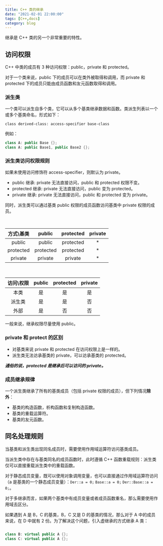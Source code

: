 ```yaml
---
title: C++ 类的继承
date: "2021-02-01 22:00:00"
tags: [C++,docs]
category: blog
---
```

继承是 C++ 类的另一个非常重要的特性。

<!-- more -->

## 访问权限

C++ 中类的成员有 3 种访问权限：public，private 和 protected。

对于一个类来说，public 下的成员可以在类外被取得和调用，而 private 和 protected 下的成员只能由成员函数和友元函数取得和调用。

### 派生类

一个类可以派生自多个类，它可以从多个基类继承数据和函数。类派生列表以一个或多个基类命名，形式如下：

`class derived-class: access-specifier base-class`

例如：

```cpp
class A: public Base {};
class A: public Base1, public Base2 {};
```

### 派生类访问权限规则

如果未使用访问修饰符 access-specifier，则默认为 private。

- public 继承: private 无法直接访问，public 和 protected 权限不变。
- protected 继承: private 无法直接访问，public 变为 protected。
- private 继承: private 无法直接访问，public 和 protected 变为 private。


同时，派生类可以通过基类 public 权限的成员函数访问基类中 private 权限的成员。

<br>

|方式\基类| public | protected | private |
|:-:|:-:|:-:|:-:|
| public | public | protected | * |
| protected | protected | protected | * |
| private | private | private | * |

<br>

|访问\权限| public | protected | private |
|:-:|:-:|:-:|:-:|
| 本类 | 是 | 是 | 是 |
| 派生类 | 是 | 是 | 否 |
| 外部 | 是 | 否 | 否 |


一般来说，继承权限尽量使用 public。

### private 和 protect 的区别

- 对基类来说 private 和 protected 在访问权限上是一样的。
- 派生类无法访承基类的 private，可以访承基类的 protected。

***通俗的说，protected 是继承后可以访问的 private。***

### 成员继承规律

一个派生类继承了所有的基类成员（包括 private 权限的成员），但下列情况**除外**：

- 基类的构造函数，析构函数和复制构造函数。
- 基类的重载运算符。
- 基类的友元函数。

## 同名处理规则

当基类和派生类出现同名成员时，需要使用作用域运算符访问基类成员。

当派生类中存在与基类同名的成员函数时，此时遵循 C++ 函数重载规则：派生类仅可以直接重载派生类中的重载函数。

对于静态成员变量，既可以使用对象调用变量，也可以直接通过作用域运算符访问（a 是基类的一个静态成员变量）：`Der::a = 0;` `Base::a = 0;` `Der::Base::a = 0;`。

对于多继承而言，如果两个基类中有成员变量或者成员函数重名，那么需要使用作用域去区分。

如果遇到 A 是 B，C 的基类，B，C 又是 D 的基类的情况，那么对于 A 中的成员来说，在 D 中就有 2 份。为了解决这个问题，引入虚继承的方式继承 A 类：


```cpp

class B: virtual public A {};
class C: virtual public A {};

```
